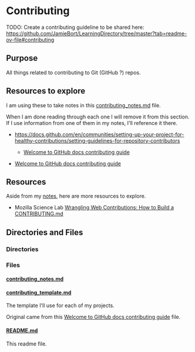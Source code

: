 # Contributing

TODO: Create a contributing guideline to be shared here:
https://github.com/JamieBort/LearningDirectory/tree/master?tab=readme-ov-file#contributing

## Purpose

All things related to contributing to Git (GitHub ?) repos.

## Resources to explore

I am using these to take notes in this [contributing_notes.md](https://github.com/JamieBort/LearningDirectory/blob/master/Git/contributing/contributing_notes.md) file.

When I am done reading through each one I will remove it from this section. If I use information from one of them in my notes, I'll reference it there.

- https://docs.github.com/en/communities/setting-up-your-project-for-healthy-contributions/setting-guidelines-for-repository-contributors

  - [Welcome to GitHub docs contributing guide](https://github.com/github/docs/blob/9c8028d68702e3ea3aec4d42093df1a95dfaa8d1/.github/CONTRIBUTING.md)

- [Welcome to GitHub docs contributing guide](https://github.com/github/docs/blob/9c8028d68702e3ea3aec4d42093df1a95dfaa8d1/.github/CONTRIBUTING.md)

## Resources

Aside from my [notes](https://github.com/JamieBort/LearningDirectory/blob/master/Git/contributing/contributing_notes.md), here are more resources to explore.

- Mozilla Science Lab [Wrangling Web Contributions: How to Build a CONTRIBUTING.md](https://mozillascience.github.io/working-open-workshop/contributing/)

## Directories and Files

### Directories

### Files

#### [contributing_notes.md](./contributing_notes.md)

#### [contributing_template.md](./contributing_template.md)

The template I'll use for each of my projects.

Original came from this [Welcome to GitHub docs contributing guide](https://github.com/github/docs/blob/9c8028d68702e3ea3aec4d42093df1a95dfaa8d1/.github/CONTRIBUTING.md) file.

#### [README.md](./README.md)

This readme file.

